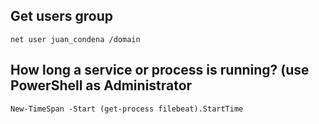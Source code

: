 ## Get users group
```
net user juan_condena /domain
```
## How long a service or process is running? (use PowerShell as Administrator

```
New-TimeSpan -Start (get-process filebeat).StartTime
```

